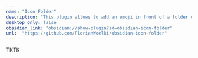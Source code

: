 ```yaml
---
name: "Icon Folder"
description: "This plugin allows to add an emoji in front of a folder or icon."
desktop_only: false
obsidian_link: "obsidian://show-plugin?id=obsidian-icon-folder"
url:  "https://github.com/FlorianWoelki/obsidian-icon-folder"
---
```

TKTK